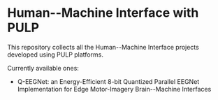 # Human--Machine Interface with PULP
This repository collects all the Human--Machine Interface projects developed using PULP platforms.

Currently available ones:

* Q-EEGNet: an Energy-Efficient 8-bit Quantized Parallel EEGNet Implementation for Edge Motor-Imagery Brain--Machine Interfaces
